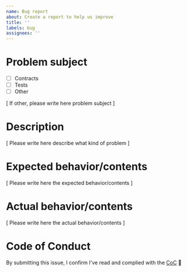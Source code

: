 ```yaml
---
name: Bug report
about: Create a report to help us improve
title: ''
labels: bug
assignees: ''
---
```


# Problem subject

- [ ] Contracts
- [ ] Tests
- [ ] Other

[ If other, please write here problem subject ]

# Description

[ Please write here describe what kind of problem ]

# Expected behavior/contents

[ Please write here the expected behavior/contents ]

# Actual behavior/contents

[ Please write here the actual behavior/contents ]

# Code of Conduct

By submitting this issue, I confirm I've read and complied with the [CoC](https://github.com/dev-protocol/protocol/blob/main/CODE_OF_CONDUCT.md) 🖖
